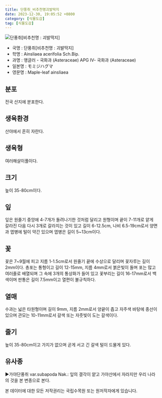 ```yaml
---
title: 단풍취_비추천명괴발딱지
date: 2023-12-30, 19:05:52 +0800
category: [식물도감]
tag: [식물도감]
---
```




![단풍취[비추천명 : 괴발딱지]](http://www.nature.go.kr/fileUpload/plants/basic/Compositae/Ainsliaea/9792/1_th2.JPG)
- 국명 : 단풍취[비추천명 : 괴발딱지]
- 학명 : Ainsliaea acerifolia Sch.Bip.
- 과명 : 앵글러 - 국화과 (Asteraceae) APG Ⅳ- 국화과 (Asteraceae)
- 일본명 : モミジハグマ
- 영문명 : Maple-leaf ainsliaea


## 분포
전국 산지에 분포한다.
## 생육환경
산야에서 흔히 자란다.
## 생육형
여러해살이풀이다.
## 크기
높이 35-80cm이다.
## 잎
잎은 원줄기 중앙에 4-7개가 돌려나기한 것처럼 달리고 원형이며 끝이 7-11개로 얕게 갈라진 다음 다시 3개로 갈라지는 것이 있고 길이 6-12.5cm, 나비 6.5-19cm로서 양면과 엽병에 털이 약간 있으며 엽병은 길이 5~13cm이다.
## 꽃
꽃은 7~9월에 피고 지름 1-1.5cm로서 원줄기 끝에 수상으로 달리며 꽃자루는 길이 2mm이다. 총포는 통형이고 길이 12-15mm, 지름 4mm로서 붉은빛이 돌며 포는 많고 여러줄로 배열되며 그 속에 3개의 통상화가 들어 있고 꽃부리는 길이 16-17mm로서 백색이며 판통은 길이 7.5mm이고 열편이 불규칙하다.
## 열매
수과는 넓은 타원형이며 길이 9mm, 지름 2mm로서 양끝이 좁고 자주색 바탕에 종선이 있으며 관모는 10-11mm로서 갈색 또는 자줏빛이 도는 갈색이다.
## 줄기
높이 35-80cm이고 가지가 없으며 곧게 서고 긴 갈색 털이 드물게 있다.
## 유사종
▶가야단풍취 var.subapoda Nak.: 잎의 결각이 얕고 가야산에서 자라지만 우리 나라의 것을 본 변종으로 본다.






본 데이터에 대한 모든 저작권리는 국립수목원 또는 원저작자에게 있습니다.
